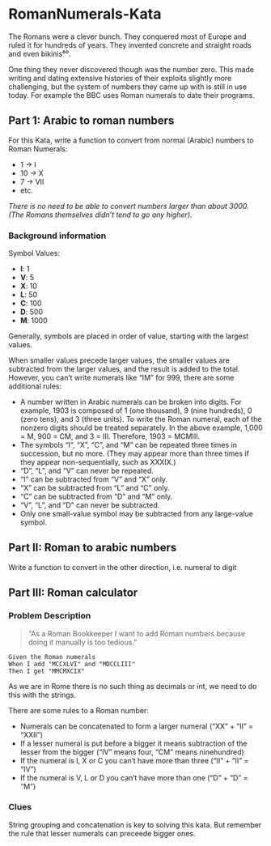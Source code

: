﻿# RomanNumerals-Kata

The Romans were a clever bunch. They conquered most of Europe and ruled it for hundreds of years.
They invented concrete and straight roads and even bikinis⁶⁰.

One thing they never discovered though was the number zero. 
This made writing and dating extensive histories of their exploits slightly more challenging, but the system of numbers they came up with is still in use today.
For example the BBC uses Roman numerals to date their programs.

## Part 1: Arabic to roman numbers

For this Kata, write a function to convert from normal (Arabic) numbers to Roman Numerals:
- 1 -> I
- 10 -> X
- 7 -> VII
- etc.

*There is no need to be able to convert numbers larger than about 3000. (The Romans themselves didn’t tend to go any higher).*

### Background information

Symbol Values:
- **I**: 1
- **V**: 5
- **X**: 10
- **L**: 50
- **C**: 100
- **D**: 500
- **M**: 1000

Generally, symbols are placed in order of value, starting with the largest values. 

When smaller values precede larger values, the smaller values are subtracted from the larger values, and the result is added to the total. However, you can’t write numerals like “IM” for 999, there are some additional rules:

- A number written in Arabic numerals can be broken into digits. For example, 1903 is composed of 1 (one thousand), 9 (nine hundreds), 0 (zero tens), and 3 (three units). To write the Roman numeral, each of the nonzero digits should be treated separately. In the above example, 1,000 = M, 900 = CM, and 3 = III. Therefore, 1903 = MCMIII.
- The symbols “I”, “X”, “C”, and “M” can be repeated three times in succession, but no more. (They may appear more than three times if they appear non-sequentially, such as XXXIX.) 
- “D”, “L”, and “V” can never be repeated.
- “I” can be subtracted from “V” and “X” only. 
- “X” can be subtracted from “L” and “C” only. 
- “C” can be subtracted from “D” and “M” only. 
- “V”, “L”, and “D” can never be subtracted.
- Only one small-value symbol may be subtracted from any large-value symbol.

## Part II: Roman to arabic numbers 

Write a function to convert in the other direction, i.e. numeral to digit

## Part III: Roman calculator

### Problem Description

> “As a Roman Bookkeeper I want to add Roman numbers because doing it manually is too tedious.”

```gherkin
Given the Roman numerals
When I add "MCCXLVI" and "MDCCLIII"
Then I get "MMCMXCIX"
```

As we are in Rome there is no such thing as decimals or int, we need to do this with the strings.

There are some rules to a Roman number:

- Numerals can be concatenated to form a larger numeral (“XX” + “II” = “XXII”)
- If a lesser numeral is put before a bigger it means subtraction of the lesser from the bigger (“IV” means four, “CM” means ninehundred)
- If the numeral is I, X or C you can’t have more than three (“II” + “II” = “IV”)
- If the numeral is V, L or D you can’t have more than one (“D” + “D” = “M”)

### Clues

String grouping and concatenation is key to solving this kata. But remember the rule that lesser numerals can preceede bigger ones.
